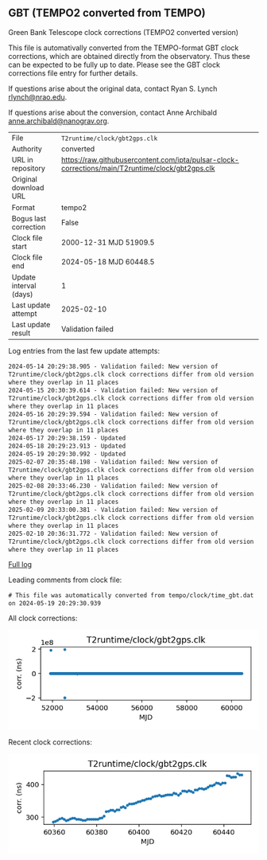 
## GBT (TEMPO2 converted from TEMPO)

Green Bank Telescope clock corrections (TEMPO2 converted version)

This file is automativally converted from the TEMPO-format GBT
clock corrections, which are obtained directly from the observatory.
Thus these can be expected to be fully up to date. Please see the
GBT clock corrections file entry for further details.

If questions arise about the original data, contact Ryan S. Lynch
<rlynch@nrao.edu>.

If questions arise about the conversion, contact Anne Archibald
<anne.archibald@nanograv.org>.

|     |     |
|:--- |:--- |
| File | `T2runtime/clock/gbt2gps.clk` |
| Authority | converted |
| URL in repository | <https://raw.githubusercontent.com/ipta/pulsar-clock-corrections/main/T2runtime/clock/gbt2gps.clk> |
| Original download URL | <None> |
| Format | tempo2 |
| Bogus last correction | False |
| Clock file start | 2000-12-31 MJD 51909.5 |
| Clock file end | 2024-05-18 MJD 60448.5 |
| Update interval (days) | 1 |
| Last update attempt | 2025-02-10 |
| Last update result | Validation failed |

Log entries from the last few update attempts:
```
2024-05-14 20:29:38.905 - Validation failed: New version of T2runtime/clock/gbt2gps.clk clock corrections differ from old version where they overlap in 11 places
2024-05-15 20:30:39.614 - Validation failed: New version of T2runtime/clock/gbt2gps.clk clock corrections differ from old version where they overlap in 11 places
2024-05-16 20:29:39.594 - Validation failed: New version of T2runtime/clock/gbt2gps.clk clock corrections differ from old version where they overlap in 11 places
2024-05-17 20:29:38.159 - Updated
2024-05-18 20:29:23.913 - Updated
2024-05-19 20:29:30.992 - Updated
2025-02-07 20:35:48.198 - Validation failed: New version of T2runtime/clock/gbt2gps.clk clock corrections differ from old version where they overlap in 11 places
2025-02-08 20:33:46.230 - Validation failed: New version of T2runtime/clock/gbt2gps.clk clock corrections differ from old version where they overlap in 11 places
2025-02-09 20:33:00.381 - Validation failed: New version of T2runtime/clock/gbt2gps.clk clock corrections differ from old version where they overlap in 11 places
2025-02-10 20:36:31.772 - Validation failed: New version of T2runtime/clock/gbt2gps.clk clock corrections differ from old version where they overlap in 11 places
```
[Full log](https://raw.githubusercontent.com/ipta/pulsar-clock-corrections/main/log/T2runtime/clock/gbt2gps.clk.log)

Leading comments from clock file:

    # This file was automatically converted from tempo/clock/time_gbt.dat on 2024-05-19 20:29:30.939



All clock corrections:

![plot of all clock corrections](gbt2gps.clk.png "All corrections")

Recent clock corrections:

![plot of recent clock corrections](gbt2gps.clk.short.png "Recent corrections")

